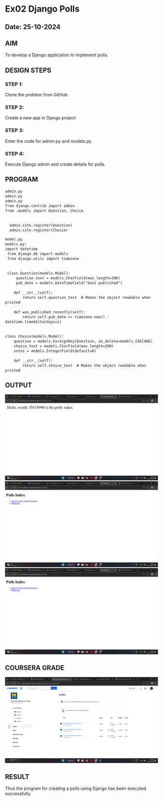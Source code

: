 # Ex02 Django Polls
## Date: 25-10-2024

## AIM
To develop a Django application to implement polls.


## DESIGN STEPS

### STEP 1:
Clone the problem from GitHub

### STEP 2:
Create a new app in Django project

### STEP 3:
Enter the code for admin.py and models.py

### STEP 4:
Execute Django admin and create details for polls.

## PROGRAM
```
admin.py
admin.py
admin.py
from django.contrib import admin
from .models import Question, Choice
   
  
  admin.site.register(Question)
  admin.site.register(Choice)
```
```
model.py
models.py:
import datetime
 from django.db import models
 from django.utils import timezone
 
 
 class Question(models.Model):
     question_text = models.CharField(max_length=200)
     pub_date = models.DateTimeField("date published")
 
    def __str__(self):
        return self.question_text  # Makes the object readable when printed

    def was_published_recently(self):
        return self.pub_date >= timezone.now() - datetime.timedelta(days=1)


class Choice(models.Model):
    question = models.ForeignKey(Question, on_delete=models.CASCADE)
    choice_text = models.CharField(max_length=200)
    votes = models.IntegerField(default=0)

    def __str__(self):
        return self.choice_text  # Makes the object readable when printed
```

## OUTPUT
![alt text](<Screenshot 2024-10-25 094606.png>)
![alt text](<Screenshot (46).png>)
![alt text](<Screenshot (46).png>)
## COURSERA GRADE
![alt text](<Screenshot (47).png>)
## RESULT
Thus the program for creating a polls using Django has been executed successfully.
